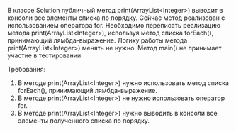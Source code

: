 
В классе Solution публичный метод print(ArrayList&lt;Integer&gt;) выводит в консоли все элементы списка по порядку.
Сейчас метод реализован с использованием оператора for. Необходимо переписать реализацию метода print(ArrayList&lt;Integer&gt;),
используя метод списка forEach(), принимающий лямбда-выражение. Логику работы метода print(ArrayList&lt;Integer&gt;) менять не нужно.
Метод main() не принимает участие в тестировании.


Требования:
1.	В методе print(ArrayList&lt;Integer&gt;) нужно использовать метод списка forEach(), принимающий лямбда-выражение.
2.	В методе print(ArrayList&lt;Integer&gt;) не нужно использовать оператор for.
3.	В методе print(ArrayList&lt;Integer&gt;) нужно выводить в консоли все элементы полученного списка по порядку.


